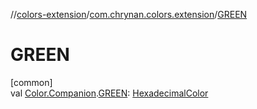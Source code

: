 //[colors-extension](../../index.md)/[com.chrynan.colors.extension](index.md)/[GREEN](-g-r-e-e-n.md)

# GREEN

[common]\
val [Color.Companion](../../../colors-core/colors-core/com.chrynan.colors/-color/-companion/index.md).[GREEN](-g-r-e-e-n.md): [HexadecimalColor](../../../colors-core/colors-core/com.chrynan.colors/-hexadecimal-color/index.md)
